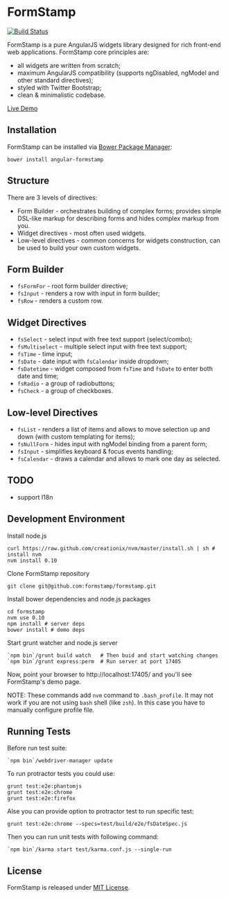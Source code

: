 FormStamp
====

[![Build Status](https://travis-ci.org/formstamp/formstamp.png?branch=master)](https://travis-ci.org/formstamp/formstamp)

FormStamp is a pure AngularJS widgets library designed for rich
front-end web applications. FormStamp core principles are:

* all widgets are written from scratch;
* maximum AngularJS compatibility (supports ngDisabled, ngModel and
  other standard directives);
* styled with Twitter Bootstrap;
* clean & minimalistic codebase.

[Live Demo](http://formstamp.github.io/)

Installation
------------

FormStamp can be installed via [Bower Package Manager](http://bower.io/):

    bower install angular-formstamp

Structure
------------

There are 3 levels of directives:

* Form Builder - orchestrates building of complex forms; provides
  simple DSL-like markup for describing forms and hides complex markup
  from you.
* Widget directives - most often used widgets.
* Low-level directives - common concerns for widgets construction, can
  be used to build your own custom widgets.

Form Builder
-----------

* `fsFormFor` - root form builder directive;
* `fsInput` - renders a row with input in form builder;
* `fsRow` - renders a custom row.

Widget Directives
---------

* `fsSelect` - select input with free text support (select/combo);
* `fsMultiselect` - multiple select input with free text support;
* `fsTime` - time input;
* `fsDate` - date input with `fsCalendar` inside dropdown;
* `fsDatetime` - widget composed from `fsTime` and `fsDate` to enter
  both date and time;
* `fsRadio` - a group of radiobuttons;
* `fsCheck` - a group of checkboxes.

Low-level Directives
---------

* `fsList` - renders a list of items and allows to move selection up and
  down (with custom templating for items);
* `fsNullForm` - hides input with ngModel binding from a parent form;
* `fsInput` - simplifies keyboard & focus events handling;
* `fsCalendar` - draws a calendar and allows to mark one day as selected.

TODO
----
  * support I18n

Development Environment
-----------

Install node.js

    curl https://raw.github.com/creationix/nvm/master/install.sh | sh # install nvm
    nvm install 0.10

Clone FormStamp repository

    git clone git@github.com:formstamp/formstamp.git

Install bower dependencies and node.js packages

    cd formstamp
    nvm use 0.10
    npm install # server deps
    bower install # demo deps

Start grunt watcher and node.js server

    `npm bin`/grunt build watch   # Then buid and start watching changes
    `npm bin`/grunt express:perm  # Run server at port 17405

Now, point your browser to http://localhost:17405/ and you'll see
FormStamp's demo page.

NOTE: These commands add `nvm` command to `.bash_profile`. It may not
work if you are not using `bash` shell (like `zsh`). In this case you
have to manually configure profile file.

Running Tests
-------

Before run test suite:

    `npm bin`/webdriver-manager update

To run protractor tests you could use:

    grunt test:e2e:phantomjs
    grunt test:e2e:chrome
    grunt test:e2e:firefox

Alse you can provide option to protractor test to run specific test:

    grunt test:e2e:chrome --specs=test/build/e2e/fsDateSpec.js

Then you can run unit tests with following command:

    `npm bin`/karma start test/karma.conf.js --single-run

License
-------

FormStamp is released under
[MIT License](https://raw.github.com/formstamp/formstamp/master/MIT-LICENSE).
